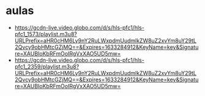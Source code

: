 # aulas
* https://gcdn-live.video.globo.com/d/s/hls-pfc1/hls-pfc1_1573/playlist.m3u8?URLPrefix=aHR0cHM6Ly9nY2RuLWxpdmUudmlkZW8uZ2xvYm8uY29tL2Qvcy9obHMtcGZjMQ==&Expires=1633284912&KeyName=key&Signature=XAUBIoKbRFmOoIRgVxXAO5UD5mw=
* https://gcdn-live.video.globo.com/d/s/hls-pfc1/hls-pfc1_2359/playlist.m3u8?URLPrefix=aHR0cHM6Ly9nY2RuLWxpdmUudmlkZW8uZ2xvYm8uY29tL2Qvcy9obHMtcGZjMQ==&Expires=1633284912&KeyName=key&Signature=XAUBIoKbRFmOoIRgVxXAO5UD5mw=
